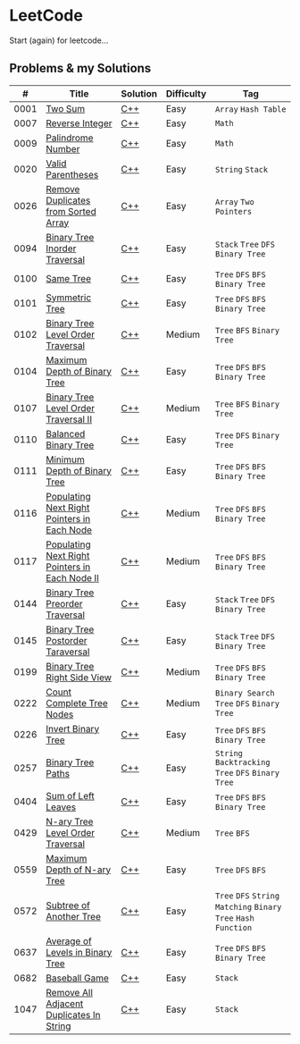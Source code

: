 # LeetCode

Start (again) for leetcode...

## Problems & my Solutions

| #    | Title                                                                                                                           | Solution                                                                                                              | Difficulty | Tag                                                          |
|------|---------------------------------------------------------------------------------------------------------------------------------|-----------------------------------------------------------------------------------------------------------------------|------------|--------------------------------------------------------------|
| 0001 | [Two Sum](https://leetcode.com/problems/two-sum/)                                                                               | [C++](https://github.com/jinchengKuang/leetcode/blob/main/cpp/0001_Two_Sum.cpp)                                       | Easy       | `Array` `Hash Table`                                         |
| 0007 | [Reverse Integer](https://leetcode.com/problems/reverse-integer/)                                                               | [C++](https://github.com/jinchengKuang/leetcode/blob/main/cpp/0007_Reverse_Integer.cpp)                               | Easy       | `Math`                                                       |
| 0009 | [Palindrome Number](https://leetcode.com/problems/palindrome-number/)                                                           | [C++](https://github.com/jinchengKuang/leetcode/blob/main/cpp/0009_Palindrome_Number.cpp)                             | Easy       | `Math`                                                       |
| 0020 | [Valid Parentheses](https://leetcode.com/problems/valid-parentheses/)                                                           | [C++](https://github.com/jinchengKuang/leetcode/blob/main/cpp/0020_Valid_Parentheses.cpp)                             | Easy       | `String` `Stack`                                             |
| 0026 | [Remove Duplicates from Sorted Array](https://leetcode.com/problems/remove-duplicates-from-sorted-array/)                       | [C++](https://github.com/jinchengKuang/leetcode/blob/main/cpp/0026_Remove_Duplicates_from_Sorted_Array.cpp)           | Easy       | `Array` `Two Pointers`                                       |
| 0094 | [Binary Tree Inorder Traversal](https://leetcode.com/problems/binary-tree-inorder-traversal/)                                   | [C++](https://github.com/jinchengKuang/leetcode/blob/main/cpp/0094_Binary_Tree_Inorder_Traversal.cpp)                 | Easy       | `Stack` `Tree` `DFS` `Binary Tree`                           |
| 0100 | [Same Tree](https://leetcode.com/problems/same-tree/)                                                                           | [C++](https://github.com/jinchengKuang/leetcode/blob/main/cpp/0100_Same_Tree.cpp)                                     | Easy       | `Tree` `DFS` `BFS` `Binary Tree`                             |
| 0101 | [Symmetric Tree](https://leetcode.com/problems/symmetric-tree/)                                                                 | [C++](https://github.com/jinchengKuang/leetcode/blob/main/cpp/0101_Symmetric_Tree.cpp)                                | Easy       | `Tree` `DFS` `BFS` `Binary Tree`                             |
| 0102 | [Binary Tree Level Order Traversal](https://leetcode.com/problems/binary-tree-level-order-traversal/)                           | [C++](https://github.com/jinchengKuang/leetcode/blob/main/cpp/0102_Binary_Tree_Level_Order_Traversal.cpp)             | Medium     | `Tree` `BFS` `Binary Tree`                                   |
| 0104 | [Maximum Depth of Binary Tree](https://leetcode.com/problems/maximum-depth-of-binary-tree/)                                     | [C++](https://github.com/jinchengKuang/leetcode/blob/main/cpp/0104_Maximum_Depth_of_Binary_Tree.cpp)                  | Easy       | `Tree` `DFS` `BFS` `Binary Tree`                             |
| 0107 | [Binary Tree Level Order Traversal II](https://leetcode.com/problems/binary-tree-level-order-traversal-ii/)                     | [C++](https://github.com/jinchengKuang/leetcode/blob/main/cpp/0107_Binary_Tree_Level_Order_Traversal_2.cpp)           | Medium     | `Tree` `BFS` `Binary Tree`                                   |
| 0110 | [Balanced Binary Tree](https://leetcode.com/problems/balanced-binary-tree/)                                                     | [C++](https://github.com/jinchengKuang/leetcode/blob/main/cpp/0110_Balanced_Binary_Tree.cpp)                          | Easy       | `Tree` `DFS` `Binary Tree`                                   |
| 0111 | [Minimum Depth of Binary Tree](https://leetcode.com/problems/minimum-depth-of-binary-tree/)                                     | [C++](https://github.com/jinchengKuang/leetcode/blob/main/cpp/0111_Minimun_Depth_Of_Binary_Tree.cpp)                  | Easy       | `Tree` `DFS` `BFS` `Binary Tree`                             |
| 0116 | [Populating Next Right Pointers in Each Node](https://leetcode.com/problems/populating-next-right-pointers-in-each-node/)       | [C++](https://github.com/jinchengKuang/leetcode/blob/main/cpp/0116_Populating_Next_Right_Pointers_In_Each_Node.cpp)   | Medium     | `Tree` `DFS` `BFS` `Binary Tree`                             |
| 0117 | [Populating Next Right Pointers in Each Node II](https://leetcode.com/problems/populating-next-right-pointers-in-each-node-ii/) | [C++](https://github.com/jinchengKuang/leetcode/blob/main/cpp/0117_Populating_Next_Right_Pointers_In_Each_Node_2.cpp) | Medium     | `Tree` `DFS` `BFS` `Binary Tree`                             |
| 0144 | [Binary Tree Preorder Traversal](https://leetcode.com/problems/binary-tree-preorder-traversal/)                                 | [C++](https://github.com/jinchengKuang/leetcode/blob/main/cpp/0144_Binary_Tree_Preorder_Traversal.cpp)                | Easy       | `Stack` `Tree` `DFS` `Binary Tree`                           |
| 0145 | [Binary Tree Postorder Taraversal](https://leetcode.com/problems/binary-tree-postorder-traversal/)                              | [C++](https://github.com/jinchengKuang/leetcode/blob/main/cpp/0145_Binary_Tree_Postorder_Traversal.cpp)               | Easy       | `Stack` `Tree` `DFS` `Binary Tree`                           |
| 0199 | [Binary Tree Right Side View](https://leetcode.com/problems/binary-tree-right-side-view/)                                       | [C++](https://github.com/jinchengKuang/leetcode/blob/main/cpp/0199_Binary_Tree_Right_Side_View.cpp)                   | Medium     | `Tree` `DFS` `BFS` `Binary Tree`                             |
| 0222 | [Count Complete Tree Nodes](https://leetcode.com/problems/count-complete-tree-nodes/)                                           | [C++](https://github.com/jinchengKuang/leetcode/blob/main/cpp/0222_Count_Complete_Tree_Nodes.cpp)                     | Medium     | `Binary Search` `Tree` `DFS` `Binary Tree`                   |
| 0226 | [Invert Binary Tree](https://leetcode.com/problems/invert-binary-tree/)                                                         | [C++](https://github.com/jinchengKuang/leetcode/blob/main/cpp/0226_Invert_Binary_Tree.cpp)                            | Easy       | `Tree` `DFS` `BFS` `Binary Tree`                             |
| 0257 | [Binary Tree Paths](https://leetcode.com/problems/binary-tree-paths/)                                                           | [C++](https://github.com/jinchengKuang/leetcode/blob/main/cpp/0257_Binary_Tree_Paths.cpp)                             | Easy       | `String` `Backtracking` `Tree` `DFS` `Binary Tree`           |
| 0404 | [Sum of Left Leaves](https://leetcode.com/problems/sum-of-left-leaves/)                                                         | [C++](https://github.com/jinchengKuang/leetcode/blob/main/cpp/0404_Sum_of_Left_Leaves.cpp)                            | Easy       | `Tree` `DFS` `BFS` `Binary Tree`                             |
| 0429 | [N-ary Tree Level Order Traversal](https://leetcode.com/problems/n-ary-tree-level-order-traversal/)                             | [C++](https://github.com/jinchengKuang/leetcode/blob/main/cpp/0429_N-ary_Tree_Level_Order_Traversal.cpp)              | Medium     | `Tree` `BFS`                                                 |
| 0559 | [Maximum Depth of N-ary Tree](https://leetcode.com/problems/maximum-depth-of-n-ary-tree/)                                       | [C++](https://github.com/jinchengKuang/leetcode/blob/main/cpp/0559_Maximum_Depth_Of_N_ary_Tree.cpp)                   | Easy       | `Tree` `DFS` `BFS`                                           |
| 0572 | [Subtree of Another Tree](https://leetcode.com/problems/subtree-of-another-tree/)                                               | [C++](https://github.com/jinchengKuang/leetcode/blob/main/cpp/0572_Subtree_Of_Another_Tree.cpp)                       | Easy       | `Tree` `DFS` `String Matching` `Binary Tree` `Hash Function` |
| 0637 | [Average of Levels in Binary Tree](https://leetcode.com/problems/average-of-levels-in-binary-tree/)                             | [C++](https://github.com/jinchengKuang/leetcode/blob/main/cpp/0637_Average_Of_Levels_In_Binary_Tree.cpp)              | Easy       | `Tree` `DFS` `BFS` `Binary Tree`                             |
| 0682 | [Baseball Game](https://leetcode.com/problems/baseball-game/)                                                                   | [C++](https://github.com/jinchengKuang/leetcode/blob/main/cpp/0682_Baseball_Game.cpp)                                 | Easy       | `Stack`                                                      |
| 1047 | [Remove All Adjacent Duplicates In String](https://leetcode.com/problems/remove-all-adjacent-duplicates-in-string/)             | [C++](https://github.com/jinchengKuang/leetcode/blob/main/cpp/1047_Remove_All_Adjacent_Duplicates_In_String.cpp)      | Easy       | `Stack`                                                      |

